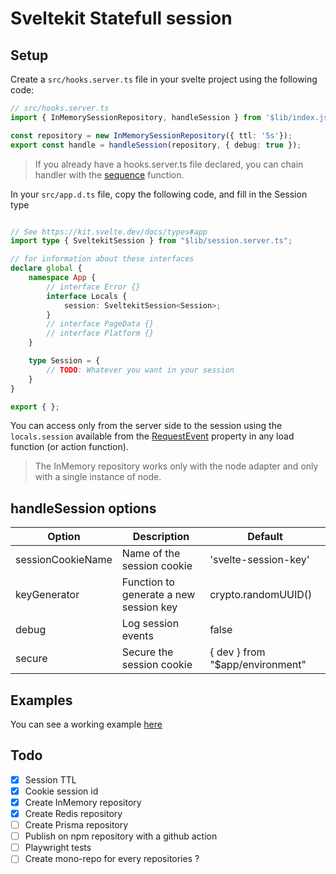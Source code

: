 # Sveltekit Statefull session

## Setup

Create a `src/hooks.server.ts` file in your svelte project using the following code:

```ts 
// src/hooks.server.ts
import { InMemorySessionRepository, handleSession } from '$lib/index.js';

const repository = new InMemorySessionRepository({ ttl: '5s'});
export const handle = handleSession(repository, { debug: true });
```

> If you already have a hooks.server.ts file declared, you can chain handler with the [sequence](https://kit.svelte.dev/docs/types#public-types-requestevent) function.

In your `src/app.d.ts` file, copy the following code, and fill in the Session type

```ts

// See https://kit.svelte.dev/docs/types#app
import type { SveltekitSession } from "$lib/session.server.ts";

// for information about these interfaces
declare global {
	namespace App {
		// interface Error {}
		interface Locals {
			session: SveltekitSession<Session>;
		}
		// interface PageData {}
		// interface Platform {}
	}

	type Session = {
		// TODO: Whatever you want in your session
	}
}

export { };
```

You can access only from the server side to the session using the `locals.session` available from the [RequestEvent](https://kit.svelte.dev/docs/types#public-types-requestevent) property in any load function (or action function).

> The InMemory repository works only with the node adapter and only with a single instance of node.

## handleSession options

| Option            | Description                            | Default                         |
|-------------------|----------------------------------------|---------------------------------|
| sessionCookieName | Name of the session cookie             | 'svelte-session-key'            |
| keyGenerator      | Function to generate a new session key | crypto.randomUUID()             |
| debug             | Log session events                     | false                           |
| secure            | Secure the session cookie              | { dev } from "$app/environment" |

## Examples
You can see a working example [here](/src/routes/+page.server.ts)

## Todo
- [x] Session TTL
- [x] Cookie session id
- [x] Create InMemory repository
- [x] Create Redis repository
- [ ] Create Prisma repository
- [ ] Publish on npm repository with a github action
- [ ] Playwright tests
- [ ] Create mono-repo for every repositories ?